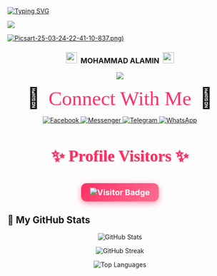[![Typing SVG](https://readme-typing-svg.demolab.com?font=Fira+Code&weight=600&size=40&pause=1000&color=F70606&center=true&vCenter=true&width=1000&lines=ASSALAMUALAIKUM.+WELCOME+TO+MY+PROFILE+%F0%9F%96%A4)](https://git.io/typing-svg)


![](https://dl.kaskus.id/storage.googleapis.com/gweb-uniblog-publish-prod/original_images/Dino_non-birthday_version.gif)

[![Picsart-25-03-24-22-41-10-837.png)](https://i.postimg.cc/fLhWvTfh/Picsart-25-03-24-22-41-10-837.png)](https://postimg.cc/t12Hqbcr)

<h3 align="center">
  <img src="https://emojis.slackmojis.com/emojis/images/1588315024/8823/hyperkitty.gif" width="25">
  &nbsp;MOHAMMAD ALAMIN&nbsp;
  <img src="https://emojis.slackmojis.com/emojis/images/1588315024/8823/hyperkitty.gif" width="25">
</h3>

<p align="center"><img src="https://img.shields.io/badge/WE%20ARE ⚡BANGLADESHI-PROGRAMMER⚡-green?colorA=%23ff0000&colorB=%23017e40&style=flat-square">


<p align="center">
  <span style="font-size: 45px;">🖤</span>
  <span style="font-family: 'Pacifico', cursive; font-size: 45px; color: #FF3366; margin: 0 15px;">Connect With Me</span>
  <span style="font-size: 45px;">🖤</span>
</p>

<p align="center">
  <a href="https://www.facebook.com/ALAMIN2K07" target="_blank">
    <img src="https://img.shields.io/badge/Facebook-1877F2?style=for-the-badge&logo=facebook&logoColor=white" alt="Facebook">
  </a>
  <a href="http://m.me/ALAMIN2K07" target="_blank">
    <img src="https://img.shields.io/badge/Messenger-00B2FF?style=for-the-badge&logo=messenger&logoColor=white" alt="Messenger">
  </a>
  <a href="https://t.me/ALAMIN2K07" target="_blank">
    <img src="https://img.shields.io/badge/Telegram-229ED9?style=for-the-badge&logo=telegram&logoColor=white" alt="Telegram">
  </a>
  <a href="https://wa.me/+8801300504976" target="_blank">
    <img src="https://img.shields.io/badge/WhatsApp-25D366?style=for-the-badge&logo=whatsapp&logoColor=white" alt="WhatsApp">
  </a>
</p>


<div align="center">
  <h2 style="font-family: 'Pacifico', cursive; font-size: 36px; color: #FF2E63; text-shadow: 1px 1px 2px rgba(0,0,0,0.3);">
    ✨ Profile Visitors ✨
  </h2>
  
  <a href="https://github.com/ALAMIN2K07" target="_blank" style="text-decoration: none;">
    <img 
      src="https://visitor-badge.laobi.icu/badge?page_id=ALAMIN2K07&title=Visitors&color=FF2E63&style=for-the-badge" 
      alt="Visitor Badge"
      style="
        margin-top: 10px;
        padding: 10px 20px;
        border-radius: 12px;
        box-shadow: 0 4px 14px rgba(255, 46, 99, 0.5);
        background: linear-gradient(135deg, #FF2E63 0%, #FF6F91 100%);
        color: white;
        font-weight: bold;
        font-size: 18px;
        display: inline-block;
        transition: transform 0.3s ease;
      "
      onmouseover="this.style.transform='scale(1.05)'"
      onmouseout="this.style.transform='scale(1)'"
    />
  </a>
</div>


## 🧠 My GitHub Stats

<p align="center">
  <img src="https://github-readme-stats.vercel.app/api?username=ALAMIN2K07&show_icons=true&theme=radical&hide_border=true&title_color=FF2E63&icon_color=F8D866" alt="GitHub Stats" />
</p>

<p align="center">
  <img src="https://github-readme-streak-stats.herokuapp.com/?user=ALAMIN2K07&theme=radical&hide_border=true&date_format=M%20j%5B%2C%20Y%5D" alt="GitHub Streak" />
</p>

<p align="center">
  <img src="https://github-readme-stats.vercel.app/api/top-langs/?username=ALAMIN2K07&layout=compact&theme=radical&hide_border=true&title_color=FF2E63" alt="Top Languages" />
</p>